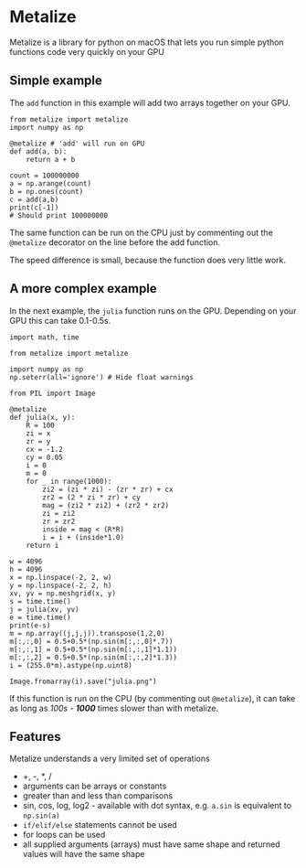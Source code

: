 # Metalize

Metalize is a library for python on macOS that lets you run simple python functions code very quickly on your GPU

## Simple example

The ```add``` function in this example will add two arrays together on your GPU.

```
from metalize import metalize
import numpy as np

@metalize # 'add' will run on GPU
def add(a, b):
    return a + b

count = 100000000
a = np.arange(count)
b = np.ones(count)
c = add(a,b)
print(c[-1]) 
# Should print 100000000
```

The same function can be run on the CPU just by commenting out the ```@metalize``` decorator on the line before the add function.

The speed difference is small, because the function does very little work.

## A more complex example

In the next example, the ```julia``` function runs on the GPU. Depending on your GPU this can take 0.1-0.5s.

```
import math, time

from metalize import metalize

import numpy as np
np.seterr(all='ignore') # Hide float warnings

from PIL import Image

@metalize 
def julia(x, y):
    R = 100
    zi = x
    zr = y
    cx = -1.2
    cy = 0.05
    i = 0
    m = 0
    for _ in range(1000):
        zi2 = (zi * zi) - (zr * zr) + cx
        zr2 = (2 * zi * zr) + cy
        mag = (zi2 * zi2) + (zr2 * zr2)
        zi = zi2
        zr = zr2
        inside = mag < (R*R)
        i = i + (inside*1.0)
    return i

w = 4096
h = 4096
x = np.linspace(-2, 2, w)
y = np.linspace(-2, 2, h)
xv, yv = np.meshgrid(x, y)
s = time.time()
j = julia(xv, yv)
e = time.time()
print(e-s)
m = np.array((j,j,j)).transpose(1,2,0)
m[:,:,0] = 0.5+0.5*(np.sin(m[:,:,0]*.7))
m[:,:,1] = 0.5+0.5*(np.sin(m[:,:,1]*1.1))
m[:,:,2] = 0.5+0.5*(np.sin(m[:,:,2]*1.3))
i = (255.0*m).astype(np.uint8)

Image.fromarray(i).save("julia.png")
```

If this function is run on the CPU (by commenting out ```@metalize```), it can take as long as *100s* - ***1000*** times slower than with metalize.

## Features

Metalize understands a very limited set of operations

- +, -, *, /
- arguments can be arrays or constants
- greater than and less than comparisons
- sin, cos, log, log2 - available with dot syntax, e.g. ```a.sin``` is equivalent to ```np.sin(a)```
- ```if/elif/else``` statements cannot be used
- for loops can be used
- all supplied arguments (arrays) must have same shape and returned values will have the same shape